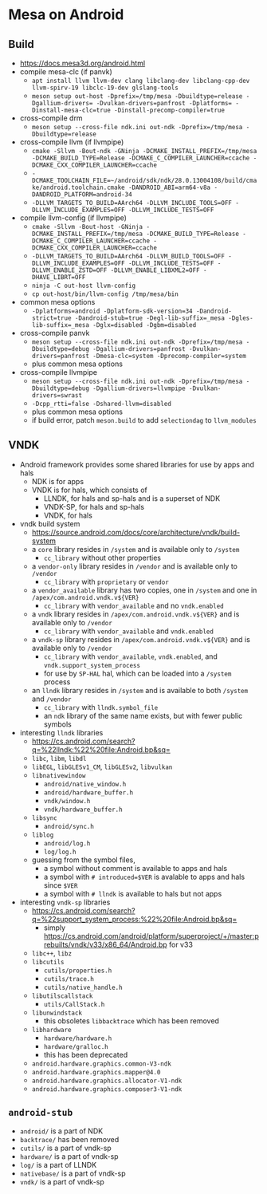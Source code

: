 Mesa on Android
===============

## Build

- <https://docs.mesa3d.org/android.html>
- compile mesa-clc (if panvk)
  - `apt install llvm llvm-dev clang libclang-dev libclang-cpp-dev llvm-spirv-19 libclc-19-dev glslang-tools`
  - `meson setup out-host -Dprefix=/tmp/mesa -Dbuildtype=release -Dgallium-drivers= -Dvulkan-drivers=panfrost -Dplatforms= -Dinstall-mesa-clc=true -Dinstall-precomp-compiler=true`
- cross-compile drm
  - `meson setup --cross-file ndk.ini out-ndk -Dprefix=/tmp/mesa -Dbuildtype=release`
- cross-compile llvm (if llvmpipe)
  - `cmake -Sllvm -Bout-ndk -GNinja -DCMAKE_INSTALL_PREFIX=/tmp/mesa -DCMAKE_BUILD_TYPE=Release -DCMAKE_C_COMPILER_LAUNCHER=ccache -DCMAKE_CXX_COMPILER_LAUNCHER=ccache`
  - `-DCMAKE_TOOLCHAIN_FILE=~/android/sdk/ndk/28.0.13004108/build/cmake/android.toolchain.cmake -DANDROID_ABI=arm64-v8a -DANDROID_PLATFORM=android-34`
  - `-DLLVM_TARGETS_TO_BUILD=AArch64 -DLLVM_INCLUDE_TOOLS=OFF -DLLVM_INCLUDE_EXAMPLES=OFF -DLLVM_INCLUDE_TESTS=OFF`
- compile llvm-config (if llvmpipe)
  - `cmake -Sllvm -Bout-host -GNinja -DCMAKE_INSTALL_PREFIX=/tmp/mesa -DCMAKE_BUILD_TYPE=Release -DCMAKE_C_COMPILER_LAUNCHER=ccache -DCMAKE_CXX_COMPILER_LAUNCHER=ccache`
  - `-DLLVM_TARGETS_TO_BUILD=AArch64 -DLLVM_BUILD_TOOLS=OFF -DLLVM_INCLUDE_EXAMPLES=OFF -DLLVM_INCLUDE_TESTS=OFF -DLLVM_ENABLE_ZSTD=OFF -DLLVM_ENABLE_LIBXML2=OFF -DHAVE_LIBRT=OFF`
  - `ninja -C out-host llvm-config`
  - `cp out-host/bin/llvm-config /tmp/mesa/bin`
- common mesa options
  - `-Dplatforms=android -Dplatform-sdk-version=34 -Dandroid-strict=true -Dandroid-stub=true -Degl-lib-suffix=_mesa -Dgles-lib-suffix=_mesa -Dglx=disabled -Dgbm=disabled`
- cross-compile panvk
  - `meson setup --cross-file ndk.ini out-ndk -Dprefix=/tmp/mesa -Dbuildtype=debug -Dgallium-drivers=panfrost -Dvulkan-drivers=panfrost -Dmesa-clc=system -Dprecomp-compiler=system`
  - plus common mesa options
- cross-compile llvmpipe
  - `meson setup --cross-file ndk.ini out-ndk -Dprefix=/tmp/mesa -Dbuildtype=debug -Dgallium-drivers=llvmpipe -Dvulkan-drivers=swrast`
  - `-Dcpp_rtti=false -Dshared-llvm=disabled`
  - plus common mesa options
  - if build error, patch `meson.build` to add `selectiondag` to `llvm_modules`

## VNDK

- Android framework provides some shared libraries for use by apps and hals
  - NDK is for apps
  - VNDK is for hals, which consists of
    - LLNDK, for hals and sp-hals and is a superset of NDK
    - VNDK-SP, for hals and sp-hals
    - VNDK, for hals
- vndk build system
  - <https://source.android.com/docs/core/architecture/vndk/build-system>
  - a `core` library resides in `/system` and is available only to `/system`
    - `cc_library` without other properties
  - a `vendor-only` library resides in `/vendor` and is available only to
    `/vendor`
    - `cc_library` with `proprietary` or `vendor`
  - a `vendor_available` library has two copies, one in `/system` and one in
    `/apex/com.android.vndk.v${VER}`
    - `cc_library` with `vendor_available` and no `vndk.enabled`
  - a `vndk` library resides in `/apex/com.android.vndk.v${VER}` and is
    available only to `/vendor`
    - `cc_library` with `vendor_available` and `vndk.enabled`
  - a `vndk-sp` library resides in `/apex/com.android.vndk.v${VER}` and is
    available only to `/vendor`
    - `cc_library` with `vendor_available`, `vndk.enabled`, and
      `vndk.support_system_process`
    - for use by `SP-HAL` hal, which can be loaded into a `/system` process
  - an `llndk` library resides in `/system` and is available to both `/system`
    and `/vendor`
    - `cc_library` with `llndk.symbol_file`
    - an `ndk` library of the same name exists, but with fewer public symbols
- interesting `llndk` libraries
  - <https://cs.android.com/search?q=%22llndk:%22%20file:Android.bp&sq=>
  - `libc`, `libm`, `libdl`
  - `libEGL`, `libGLESv1_CM`, `libGLESv2`, `libvulkan`
  - `libnativewindow`
    - `android/native_window.h`
    - `android/hardware_buffer.h`
    - `vndk/window.h`
    - `vndk/hardware_buffer.h`
  - `libsync`
    - `android/sync.h`
  - `liblog`
    - `android/log.h`
    - `log/log.h`
  - guessing from the symbol files,
    - a symbol without comment is available to apps and hals
    - a symbol with `# introduced=$VER` is avalable to apps and hals since
      `$VER`
    - a symbol with `# llndk` is available to hals but not apps
- interesting `vndk-sp` libraries
  - <https://cs.android.com/search?q=%22support_system_process:%22%20file:Android.bp&sq=>
    - simply <https://cs.android.com/android/platform/superproject/+/master:prebuilts/vndk/v33/x86_64/Android.bp> for v33
  - `libc++`, `libz`
  - `libcutils`
    - `cutils/properties.h`
    - `cutils/trace.h`
    - `cutils/native_handle.h`
  - `libutilscallstack`
    - `utils/CallStack.h`
  - `libunwindstack`
    - this obsoletes `libbacktrace` which has been removed
  - `libhardware`
    - `hardware/hardware.h`
    - `hardware/gralloc.h`
    - this has been deprecated
  - `android.hardware.graphics.common-V3-ndk`
  - `android.hardware.graphics.mapper@4.0`
  - `android.hardware.graphics.allocator-V1-ndk`
  - `android.hardware.graphics.composer3-V1-ndk`

## `android-stub`

- `android/` is a part of NDK
- `backtrace/` has been removed
- `cutils/` is a part of vndk-sp
- `hardware/` is a part of vndk-sp
- `log/` is a part of LLNDK
- `nativebase/` is a part of vndk-sp
- `vndk/` is a part of vndk-sp
